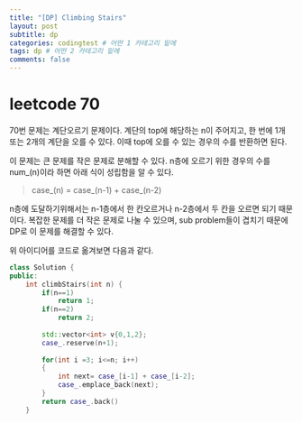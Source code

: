 ```yaml
---
title: "[DP] Climbing Stairs"
layout: post
subtitle: dp
categories: codingtest # 어떤 1 카테고리 밑에
tags: dp # 어떤 2 카테고리 밑에
comments: false
---
```

# leetcode 70
70번 문제는 계단오르기 문제이다. 계단의 top에 해당하는 n이 주어지고, 한 번에 1개 또는 2개의 계단을 오를 수 있다. 이때 top에 오를 수 있는 경우의 수를 반환하면 된다.

이 문제는 큰 문제를 작은 문제로 분해할 수 있다. n층에 오르기 위한 경우의 수를 num_(n)이라 하면 아래 식이 성립함을 알 수 있다.
> case_(n) = case_(n-1) + case_(n-2)

n층에 도달하기위해서는 n-1층에서 한 칸오르거나 n-2층에서 두 칸을 오르면 되기 때문이다. 복잡한 문제를 더 작은 문제로 나눌 수 있으며, sub problem들이 겹치기 때문에 DP로 이 문제를 해결할 수 있다.

위 아이디어를 코드로 옮겨보면 다음과 같다.

```c++
class Solution {
public:
    int climbStairs(int n) {
        if(n==1)
            return 1;
        if(n==2)
            return 2;
        
        std::vector<int> v{0,1,2};
        case_.reserve(n+1);
        
        for(int i =3; i<=n; i++)
        {
            int next= case_[i-1] + case_[i-2];
            case_.emplace_back(next);
        }
        return case_.back()
    }

```